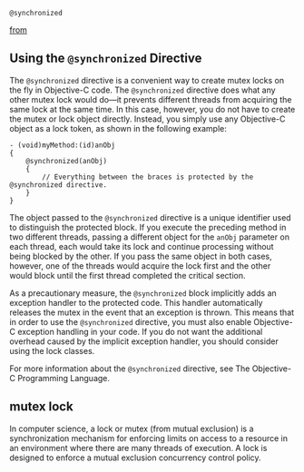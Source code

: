 `@synchronized`

[from](https://developer.apple.com/library/content/documentation/Cocoa/Conceptual/Multithreading/ThreadSafety/ThreadSafety.html#//apple_ref/doc/uid/10000057i-CH8-SW3)

## Using the `@synchronized` Directive
The `@synchronized` directive is a convenient way to create mutex locks on the fly
in Objective-C code. The `@synchronized` directive does what any other mutex lock
would do—it prevents different threads from acquiring the same lock at the same
time. In this case, however, you do not have to create the mutex or lock object
directly. Instead, you simply use any Objective-C object as a lock token, as
shown in the following example:

```objc
- (void)myMethod:(id)anObj
{
    @synchronized(anObj)
    {
        // Everything between the braces is protected by the @synchronized directive.
    }
}
```

The object passed to the `@synchronized` directive is a unique identifier used
to distinguish the protected block. If you execute the preceding method in two
different threads, passing a different object for the `anObj` parameter on each
thread, each would take its lock and continue processing without being blocked
by the other. If you pass the same object in both cases, however, one of the
threads would acquire the lock first and the other would block until the first
thread completed the critical section.

As a precautionary measure, the `@synchronized` block implicitly adds an
exception handler to the protected code. This handler automatically releases the
mutex in the event that an exception is thrown. This means that in order to use
the `@synchronized` directive, you must also enable Objective-C exception handling
in your code. If you do not want the additional overhead caused by the implicit
exception handler, you should consider using the lock classes.

For more information about the `@synchronized` directive, see The Objective-C Programming Language.

## mutex lock
In computer science, a lock or mutex (from mutual exclusion) is a
synchronization mechanism for enforcing limits on access to a resource in an
environment where there are many threads of execution. A lock is designed to
enforce a mutual exclusion concurrency control policy.
